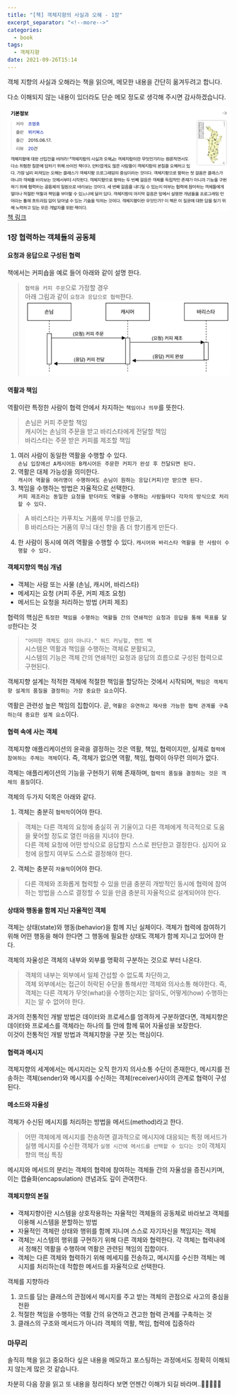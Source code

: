 ```yaml
---
title: "[책] 객체지향의 사실과 오해 - 1장"
excerpt_separator: "<!--more-->"
categories:
  - book
tags:
  - 객체지향
date: 2021-09-26T15:14
---
```


객체 지향의 사실과 오해라는 책을 읽으며, 메모한 내용을 간단히 옮겨두려고 합니다.

다소 이해되지 않는 내용이 있더라도 단순 메모 정도로 생각해 주시면 감사하겠습니다.


![책 정보](/images/posts/2021/09/bookInfo.png)  
[책 링크](https://search.naver.com/search.naver?where=nexearch&sm=tab_etc&mra=bktE&pkid=476&os=9547132&qvt=0&query=%EA%B0%9D%EC%B2%B4%EC%A7%80%ED%96%A5%EC%9D%98%20%EC%82%AC%EC%8B%A4%EA%B3%BC%20%EC%98%A4%ED%95%B4%20%20%EA%B8%B0%EB%B3%B8%EC%A0%95%EB%B3%B4)

<!--more-->

### 1장 협력하는 객체들의 공동체

#### 요청과 응답으로 구성된 협력

책에서는 커피숍을 예로 들어 아래와 같이 설명 한다.

> `협력을 커피 주문`으로 가정할 경우  
> 아래 그림과 같이 `요청과 응답으로 협력`한다.  
> ![커피 주문](/images/posts/2021/09/pic.png)

#### 역활과 책임

역활이란 특정한 사람이 협력 안에서 차지하는 `책임이나 의무`를 뜻한다.

> 손님은 커피 주문할 책임  
> 캐시어는 손님의 주문을 받고 바리스타에게 전달할 책임  
> 바리스타는 주문 받은 커피를 제조할 책임

1. 여러 사람이 동일한 역활을 수행할 수 있다.  
`손님 입장에선 A캐시어든 B캐시어든 주문한 커피가 완성 후 전달되면 된다.`
1. 역활은 대체 가능성을 의미한다.  
`캐시어 역활을 여러명이 수행하여도 손님이 원하는 응답(커피)만 받으면 된다.`
1. 책임을 수행하는 방법은 자율적으로 선택한다.  
`커피 제조라는 동일한 요청을 받더라도 역활을 수행하는 사람들마다 각자의 방식으로 처리할 수 있다.`
> A 바리스타는 카푸치노 거품에 무늬를 만들고,  
> B 바리스타는 거품의 무늬 대신 향을 좀 더 향기롭게 만든다.

4. 한 사람이 동시에 여려 역활을 수행할 수 있다.
`캐시어와 바리스타 역활을 한 사람이 수행할 수 있다.`

#### 객체지향의 핵심 개념
- 객체는 사람 또는 사물 (손님, 캐시어, 바리스타)
- 메세지는 요청 (커피 주문, 커피 제조 요청)
- 메서드는 요청을 처리하는 방법 (커피 제조)

협력의 핵심은 `특정한 책임을 수행하는 역활들 간의 연쇄적인 요청과 응답을 통해 목표를 달성`한다는 것

> `"어떠한 객체도 섬이 아니다." 워드 커닝헐, 켄트 벡`  
> 시스템은 역활과 책임을 수행하는 객체로 분활되고,  
> 시스템의 기능은 객체 간의 연쇄적인 요청과 응답의 흐름으로 구성된 협력으로 구현된다.

객체지향 설계는 적적한 객체에 적절한 책임을 할당하는 것에서 시작되며, `책임은 객체지향 설계의 품질을 결정하는 가장 중요한 요소`이다.

역활은 관련성 높은 책임의 집합이다. 곧, `역활은 유연하고 재사용 가능한 협력 관계를 구축하는데 중요한 설계 요소`이다.

#### 협력 속에 사는 객체

객체지향 애플리케이션의 윤곽을 결정하는 것은 역활, 책임, 협력이지만, 실제로 `협력에 참여하는 주체는 객체`이다.
즉, 객체가 없으면 역활, 책임, 협력이 아무런 의미가 없다.

객체는 애플리케이션의 기능을 구현하기 위해 존재하며, `협력의 품질을 결정하는 것은 객체의 품질`이다.

객체의 두가지 덕목은 아래와 같다.
1. 객체는 충분히 `협력적`이어야 한다.
> 객체는 다른 객체의 요청에 충실히 귀 기울이고 다른 객체에게 적극적으로 도움을 욫어할 정도로 열린 마음을 지녀야 한다.  
> 다른 객체 요청에 어떤 방식으로 응답할지 스스로 판단한고 결정한다. 심지어 요청에 응할지 여부도 스스로 결정해야 한다.

2. 객체는 충분히 `자율적`이어야 한다.
> 다른 객체와 조화롭게 협력할 수 있을 만큼 충분히 개방적인 동시에 협력에 참여하는 방법을 스스로 결정할 수 있을 만큼 충분히 자율적으로 설계되어야 한다.

#### 상태와 행동을 함께 지닌 자율적인 객체

객체는 상태(state)와 행동(behavior)을 함께 지닌 실체이다.
객체가 협력에 참여하기 위해 어떤 행동을 해야 한다면 그 행동에 필요한 상태도 객체가 함께 지니고 있어야 한다.

객체의 자율성은 객체의 내부와 외부를 명확히 구분하는 것으로 부터 나온다.
> 객체의 내부는 외부에서 일체 간섭할 수 없도록 차단하고,  
> 객체 외부에서는 접근이 허락된 수단을 통해서만 객체와 의사소통 해야한다.
> 즉, 객체는 다른 객체가 무엇(what)을 수행하는지는 알아도, 어떻게(how) 수행하는지는 알 수 없어야 한다.

과거의 전통적인 개발 방법은 데이터와 프로세스를 엄격하게 구분하였다면, 객체지향은 데이터와 프로세스를 객체라는 하나의 틀 안에 함께 묶어 자율성을 보장한다.  
이것이 전통적인 개발 방법과 객체지향을 구분 짓는 핵심이다.

#### 협력과 메시지
객체지향의 세계에서는 메시지라는 오직 한가지 의사소통 수단이 존재한다, 메시지를 전송하는 객체(sender)와 메시지를 수신하는 객체(receiver)사이의 관계로 협력이 구성된다.

#### 메소드와 자율성
객체가 수신된 메시지를 처리하는 방법을 메서드(method)라고 한다.
> 어떤 객체에게 메시지를 전송하면 결과적으로 메시지에 대응되는 특정 메서드가 실행
> 메시지를 수신한 객체가 `실행 시간에 메서드를 선택할 수 있다는 것`이 객체지향의 핵심 특징

메시지와 메서드의 분리는 객체의 협력에 참여하는 객체들 간의 자율성을 증진시키며, 이는 캡슐화(encapsulation) 갠념과도 깊이 관여한다.

#### 객체지향의 본질
- 객체지향이란 시스템을 상호작용하는 자율적인 객체들의 공동체로 바라보고 객체를 이용해 시스템을 분할하는 방법
- 자율적인 객체란 상태와 행위를 함께 지니며 스스로 자기자신을 책임지는 객체
- 객체는 시스템의 행위를 구현하기 위해 다른 객체와 협력한다. 각 객체는 협력내에서 정해진 역활을 수행하며 역활은 관련된 책임의 집합이다.
- 객체는 다른 객체와 협력하기 위해 메세지를 전송하고, 메시지를 수신한 객체는 메시지를 처리하는데 적합한 메서드를 자율적으로 선택한다.

객체를 지향하라
1. 코드를 담는 클래스의 관점에서 메시지를 주고 받는 객체의 관점으로 사고의 중심을 전환
2. 적절한 책임을 수행하는 역활 간의 유연하고 견고한 협력 관계를 구축하는 것
3. 클래스의 구조와 메서드가 아니라 객체의 역활, 책임, 협력에 집중하라

### 마무리
솔직히 책을 읽고 중요하다 싶은 내용을 메모하고 포스팅하는 과정에서도 정확히 이해되지 않는게 많은 것 같습니다.

차분히 다음 장을 읽고 또 내용을 정리하다 보면 언젠간 이해가 되길 바라며..🥕👋🏼🖐🏼